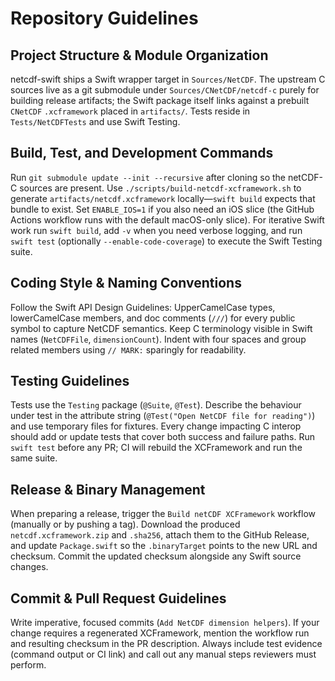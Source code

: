 # Repository Guidelines

## Project Structure & Module Organization
netcdf-swift ships a Swift wrapper target in `Sources/NetCDF`. The upstream C sources live as a git submodule under `Sources/CNetCDF/netcdf-c` purely for building release artifacts; the Swift package itself links against a prebuilt `CNetCDF` `.xcframework` placed in `artifacts/`. Tests reside in `Tests/NetCDFTests` and use Swift Testing.

## Build, Test, and Development Commands
Run `git submodule update --init --recursive` after cloning so the netCDF-C sources are present. Use `./scripts/build-netcdf-xcframework.sh` to generate `artifacts/netcdf.xcframework` locally—`swift build` expects that bundle to exist. Set `ENABLE_IOS=1` if you also need an iOS slice (the GitHub Actions workflow runs with the default macOS-only slice). For iterative Swift work run `swift build`, add `-v` when you need verbose logging, and run `swift test` (optionally `--enable-code-coverage`) to execute the Swift Testing suite.

## Coding Style & Naming Conventions
Follow the Swift API Design Guidelines: UpperCamelCase types, lowerCamelCase members, and doc comments (`///`) for every public symbol to capture NetCDF semantics. Keep C terminology visible in Swift names (`NetCDFFile`, `dimensionCount`). Indent with four spaces and group related members using `// MARK:` sparingly for readability.

## Testing Guidelines
Tests use the `Testing` package (`@Suite`, `@Test`). Describe the behaviour under test in the attribute string (`@Test("Open NetCDF file for reading")`) and use temporary files for fixtures. Every change impacting C interop should add or update tests that cover both success and failure paths. Run `swift test` before any PR; CI will rebuild the XCFramework and run the same suite.

## Release & Binary Management
When preparing a release, trigger the `Build netCDF XCFramework` workflow (manually or by pushing a tag). Download the produced `netcdf.xcframework.zip` and `.sha256`, attach them to the GitHub Release, and update `Package.swift` so the `.binaryTarget` points to the new URL and checksum. Commit the updated checksum alongside any Swift source changes.

## Commit & Pull Request Guidelines
Write imperative, focused commits (`Add NetCDF dimension helpers`). If your change requires a regenerated XCFramework, mention the workflow run and resulting checksum in the PR description. Always include test evidence (command output or CI link) and call out any manual steps reviewers must perform.
